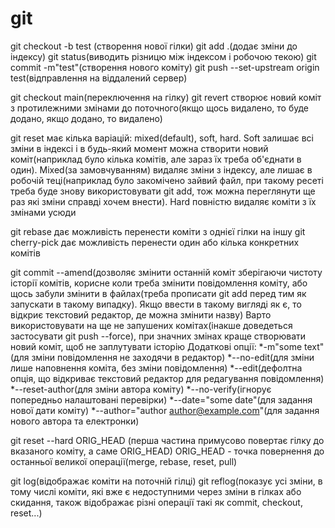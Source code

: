 # git
git checkout -b test (створення нової гілки)
git add .(додає зміни до індексу)
git status(виводить різницю між індексом і робочою текою)
git commit -m"test"(створення нового коміту)
git push --set-upstream origin test(відправлення на віддалений сервер)

git checkout main(переключення на гілку)
git revert створює новий коміт з протилежними змінами до поточного(якщо щось видалено, то буде додано, якщо додано, то видалено)

git reset має кілька варіацій: mixed(default), soft, hard. 
Soft залишає всі зміни в індексі і в будь-який момент можна створити новий коміт(наприклад було кілька комітів, але зараз їх треба об'єднати в один). 
Mixed(за замовчуванням) видаляє зміни з індексу, але лишає в робочій теці(наприклад було закомічено зайвий файл, при такому ресеті треба буде знову використовувати git add, тож можна переглянути ще раз які зміни справді хочем внести).
Hard повністю видаляє коміти з їх змінами усюди

git rebase дає можливість перенести коміти з однієї гілки на іншу
git cherry-pick дає можливість перенести один або кілька конкретних комітів

git commit --amend(дозволяє змінити останній коміт зберігаючи чистоту історії комітів, корисне коли треба змінити повідомлення коміту, або щось забули змінити в файлах(треба прописати git add перед тим як запускати в такому випадку). Якщо ввести в такому вигляді як є, то відкриє текстовий редактор, де можна змінити назву)
Варто використовувати на ще не запушених комітах(інакше доведеться застосувати git push --force), при значних змінах краще створювати новий коміт, щоб не заплутувати історію
Додаткові опції:
*-m"some text"(для зміни повідомлення не заходячи в редактор)
*--no-edit(для зміни лише наповнення коміта, без зміни повідомлення)
*--edit(дефолтна опція, що відкриває текстовий редактор для редагування повідомлення)
*--reset-author(для зміни автора коміту)
*--no-verify(ігнорує попередньо налаштовані перевірки)
*--date="some date"(для задання нової дати коміту)
*--author="author <author@example.com>"(для задання нового автора та електронки)

git reset --hard ORIG_HEAD (перша частина примусово повертає гілку до вказаного коміту, а саме ORIG_HEAD)
ORIG_HEAD - точка повернення до останньої великої операції(merge, rebase, reset, pull)

git log(відображає коміти на поточній гілці)
git reflog(показує усі зміни, в тому числі коміти, які вже є недоступними через зміни в гілках або скидання, також відображає різні операції такі як commit, checkout, reset...)
